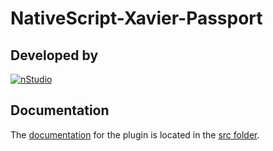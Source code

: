 # NativeScript-Xavier-Passport


## Developed by
[![nStudio](https://plugins.nativescript.rocks/i/nstudio.png)](https://plugins.nativescript.rocks/nstudio)



## Documentation
The [documentation](src/README.md) for the plugin is located in the [src folder](src).

